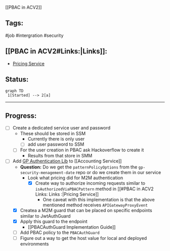 [[PBAC in ACV2]]

## Tags:
#job #intergration #security 

## [[PBAC in ACV2#Links:|Links]]:
- [Pricing Service](https://github.dev/globalization-partners/gp-pricing-service)

## Status:
```mermaid
graph TD
 1[Started] --> 2[a]
```
---

## Progress:
- [ ] Create a dedicated service user and password
	- These should be stored in SSM
		- Currently there is only user
		- [ ] add user password to SSM
	- [ ] For the user creation in PBAC ask Hackoverflow to create it
		- Results from that store in SMM
- [ ] Add [GP Authentication Lib](https://github.com/globalization-partners/common-node-packages/blob/main/packages/authorization/README.md) to [[Accounting Service]]
	- **Question:** Do we get the `patternPolicyOptions` from the `gp-security-menagement-date` repo or do we create them in our service
		- Look what pricing did for M2M authentication
			- [x] Create way to authorize incoming requests similar to `isAuthorizedViaPBACPattern` method in [[#PBAC in ACV2 Links: Links :|Pricing Service]]
				- One caveat with this implementation is that the above mentioned method receives `APIGatewayProxyEvent`
	- [x] Createa a M2M guard that can be placed on specific endpoints similar to JwtAuthGuard
	- [x] Apply this guard to the endpoint
		- [[PBACAuthGuard Implementation Guide]]
	- [ ] Add PBAC policy to the `PBACAuthGuard`
	- [ ] Figure out a way to get the host value for local and deployed environments